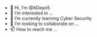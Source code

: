 - 👋 Hi, I’m @ADean5
- 👀 I’m interested in ...
- 🌱 I’m currently learning Cyber Security
- 💞️ I’m looking to collaborate on ...
- 📫 How to reach me ...

<!---
ADean5/ADean5 is a ✨ special ✨ repository because its `README.md` (this file) appears on your GitHub profile.
You can click the Preview link to take a look at your changes.
--->

